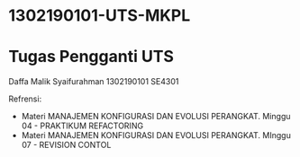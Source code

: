 # 1302190101-UTS-MKPL
 
# Tugas Pengganti UTS
Daffa Malik Syaifurahman
1302190101
SE4301


Refrensi: 
- Materi MANAJEMEN KONFIGURASI DAN EVOLUSI PERANGKAT. Minggu 04 - PRAKTIKUM REFACTORING
- Materi MANAJEMEN KONFIGURASI DAN EVOLUSI PERANGKAT. MInggu 07 - REVISION CONTOL
